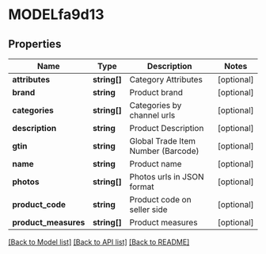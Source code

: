 # MODELfa9d13

## Properties
Name | Type | Description | Notes
------------ | ------------- | ------------- | -------------
**attributes** | **string[]** | Category Attributes | [optional] 
**brand** | **string** | Product brand | [optional] 
**categories** | **string[]** | Categories by channel urls | [optional] 
**description** | **string** | Product Description | [optional] 
**gtin** | **string** | Global Trade Item Number (Barcode) | [optional] 
**name** | **string** | Product name | [optional] 
**photos** | **string[]** | Photos urls in JSON format | [optional] 
**product_code** | **string** | Product code on seller side | [optional] 
**product_measures** | **string[]** | Product measures | [optional] 

[[Back to Model list]](../README.md#documentation-for-models) [[Back to API list]](../README.md#documentation-for-api-endpoints) [[Back to README]](../README.md)


